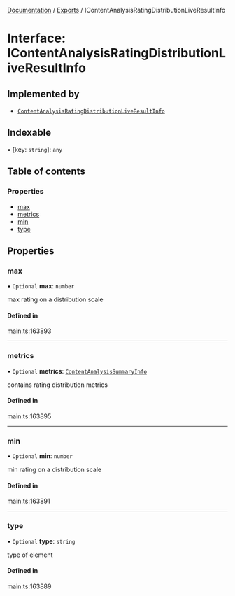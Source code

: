 [Documentation](../README.md) / [Exports](../modules.md) / IContentAnalysisRatingDistributionLiveResultInfo

# Interface: IContentAnalysisRatingDistributionLiveResultInfo

## Implemented by

- [`ContentAnalysisRatingDistributionLiveResultInfo`](../classes/ContentAnalysisRatingDistributionLiveResultInfo.md)

## Indexable

▪ [key: `string`]: `any`

## Table of contents

### Properties

- [max](IContentAnalysisRatingDistributionLiveResultInfo.md#max)
- [metrics](IContentAnalysisRatingDistributionLiveResultInfo.md#metrics)
- [min](IContentAnalysisRatingDistributionLiveResultInfo.md#min)
- [type](IContentAnalysisRatingDistributionLiveResultInfo.md#type)

## Properties

### max

• `Optional` **max**: `number`

max rating on a distribution scale

#### Defined in

main.ts:163893

___

### metrics

• `Optional` **metrics**: [`ContentAnalysisSummaryInfo`](../classes/ContentAnalysisSummaryInfo.md)

contains rating distribution metrics

#### Defined in

main.ts:163895

___

### min

• `Optional` **min**: `number`

min rating on a distribution scale

#### Defined in

main.ts:163891

___

### type

• `Optional` **type**: `string`

type of element

#### Defined in

main.ts:163889
